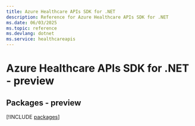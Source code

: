```yaml
---
title: Azure Healthcare APIs SDK for .NET
description: Reference for Azure Healthcare APIs SDK for .NET
ms.date: 06/03/2025
ms.topic: reference
ms.devlang: dotnet
ms.service: healthcareapis
---
```

# Azure Healthcare APIs SDK for .NET - preview
## Packages - preview
[!INCLUDE [packages](healthcare-apis-index.md)]